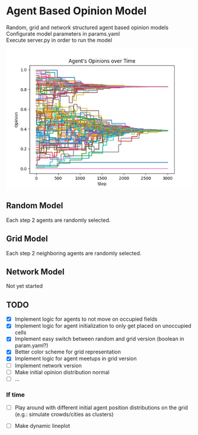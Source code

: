 # Agent Based Opinion Model
Random, grid and network structured agent based opinion models  
Configurate model parameters in params.yaml  
Execute server.py in order to run the model  

![plot](./example_lineplot.png)

## Random Model
Each step 2 agents are randomly selected.

## Grid Model
Each step 2 neighboring agents are randomly selected.

## Network Model
Not yet started

## TODO
- [x] Implement logic for agents to not move on occupied fields
- [x] Implement logic for agent initialization to only get placed on unoccupied cells
- [x] Implement easy switch between random and grid version (boolean in param.yaml?)
- [x] Better color scheme for grid representation
- [x] Implement logic for agent meetups in grid version
- [ ] Implement network version
- [ ] Make initial opinion distribution normal
- [ ] ...

### If time
- [ ] Play around with different initial agent position distributions on the grid (e.g.: simulate crowds/cities as clusters)
- [ ] Make dynamic lineplot

